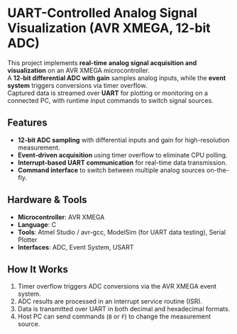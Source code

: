# UART-Controlled Analog Signal Visualization (AVR XMEGA, 12-bit ADC)

This project implements **real-time analog signal acquisition and visualization** on an AVR XMEGA microcontroller.  
A **12-bit differential ADC with gain** samples analog inputs, while the **event system** triggers conversions via timer overflow.  
Captured data is streamed over **UART** for plotting or monitoring on a connected PC, with runtime input commands to switch signal sources.

## Features
- **12-bit ADC sampling** with differential inputs and gain for high-resolution measurement.
- **Event-driven acquisition** using timer overflow to eliminate CPU polling.
- **Interrupt-based UART communication** for real-time data transmission.
- **Command interface** to switch between multiple analog sources on-the-fly.

## Hardware & Tools
- **Microcontroller**: AVR XMEGA
- **Language**: C
- **Tools**: Atmel Studio / avr-gcc, ModelSim (for UART data testing), Serial Plotter
- **Interfaces**: ADC, Event System, USART

## How It Works
1. Timer overflow triggers ADC conversions via the AVR XMEGA event system.
2. ADC results are processed in an interrupt service routine (ISR).
3. Data is transmitted over UART in both decimal and hexadecimal formats.
4. Host PC can send commands (`B` or `F`) to change the measurement source.